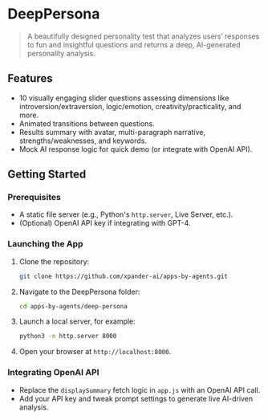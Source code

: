 # DeepPersona

> A beautifully designed personality test that analyzes users’ responses to fun and insightful questions and returns a deep, AI-generated personality analysis.

## Features
- 10 visually engaging slider questions assessing dimensions like introversion/extraversion, logic/emotion, creativity/practicality, and more.
- Animated transitions between questions.
- Results summary with avatar, multi-paragraph narrative, strengths/weaknesses, and keywords.
- Mock AI response logic for quick demo (or integrate with OpenAI API).

## Getting Started
### Prerequisites
- A static file server (e.g., Python's `http.server`, Live Server, etc.).
- (Optional) OpenAI API key if integrating with GPT-4.

### Launching the App
1. Clone the repository:
   ```bash
   git clone https://github.com/xpander-ai/apps-by-agents.git
   ```
2. Navigate to the DeepPersona folder:
   ```bash
   cd apps-by-agents/deep-persona
   ```
3. Launch a local server, for example:
   ```bash
   python3 -m http.server 8000
   ```
4. Open your browser at `http://localhost:8000`.

### Integrating OpenAI API
- Replace the `displaySummary` fetch logic in `app.js` with an OpenAI API call.
- Add your API key and tweak prompt settings to generate live AI-driven analysis.